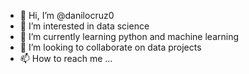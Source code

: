 - 👋 Hi, I’m @danilocruz0
- 👀 I’m interested in data science
- 🌱 I’m currently learning python and machine learning
- 💞️ I’m looking to collaborate on data projects
- 📫 How to reach me ...

<!---
danilocruz0/danilocruz0 is a ✨ special ✨ repository because its `README.md` (this file) appears on your GitHub profile.
You can click the Preview link to take a look at your changes.
--->
